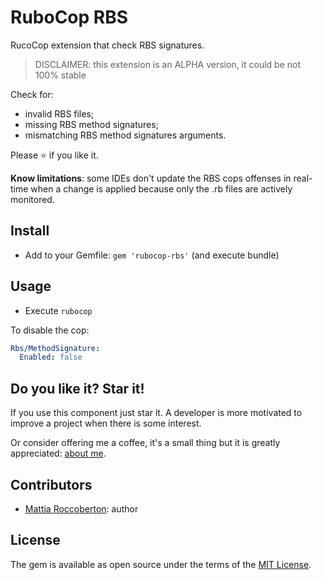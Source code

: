 # RuboCop RBS

RucoCop extension that check RBS signatures.

> DISCLAIMER: this extension is an ALPHA version, it could be not 100% stable

Check for:
- invalid RBS files;
- missing RBS method signatures;
- mismatching RBS method signatures arguments.

Please ⭐ if you like it.

**Know limitations**: some IDEs don't update the RBS cops offenses in real-time when a change is applied because only the .rb files are actively monitored.

## Install

- Add to your Gemfile: `gem 'rubocop-rbs'` (and execute bundle)

## Usage

- Execute `rubocop`

To disable the cop:

```yml
Rbs/MethodSignature:
  Enabled: false
```

## Do you like it? Star it!

If you use this component just star it. A developer is more motivated to improve a project when there is some interest.

Or consider offering me a coffee, it's a small thing but it is greatly appreciated: [about me](https://www.blocknot.es/about-me).

## Contributors

- [Mattia Roccoberton](https://blocknot.es/): author

## License

The gem is available as open source under the terms of the [MIT License](LICENSE.txt).
